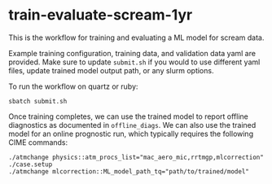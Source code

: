 train-evaluate-scream-1yr
==========================

This is the workflow for training and evaluating a ML model for scream data.

Example training configuration, training data, and validation data yaml are provided. Make sure to update `submit.sh` if you would to use different yaml files, update trained model output path, or any slurm options.

To run the workflow on quartz or ruby:
```
sbatch submit.sh
```

Once training completes, we can use the trained model to report offline diagnostics as documented in `offline_diags`. We can also use the trained model for an online prognostic run, which typically requires the following CIME commands:

```
./atmchange physics::atm_procs_list="mac_aero_mic,rrtmgp,mlcorrection"
./case.setup
./atmchange mlcorrection::ML_model_path_tq="path/to/trained/model"
```